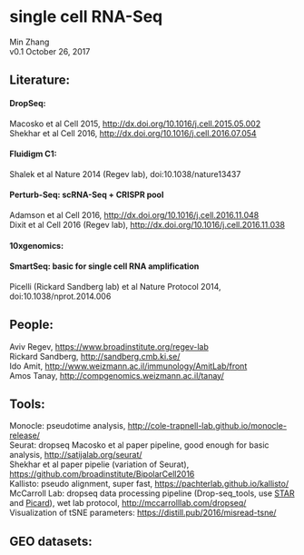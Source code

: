 # single cell RNA-Seq

Min Zhang  
v0.1 
October 26, 2017

## Literature:

#### DropSeq:
Macosko et al Cell 2015, http://dx.doi.org/10.1016/j.cell.2015.05.002   
Shekhar et al Cell 2016, http://dx.doi.org/10.1016/j.cell.2016.07.054   

#### Fluidigm C1:
Shalek et al Nature 2014 (Regev lab),  doi:10.1038/nature13437   

#### Perturb-Seq: scRNA-Seq + CRISPR pool
Adamson et al Cell 2016, http://dx.doi.org/10.1016/j.cell.2016.11.048  
Dixit et al Cell 2016 (Regev lab), http://dx.doi.org/10.1016/j.cell.2016.11.038  

#### 10xgenomics: 


#### SmartSeq: basic for single cell RNA amplification
Picelli (Rickard Sandberg lab) et al Nature Protocol 2014, doi:10.1038/nprot.2014.006  

## People:
Aviv Regev, https://www.broadinstitute.org/regev-lab  
Rickard Sandberg, http://sandberg.cmb.ki.se/  
Ido Amit, http://www.weizmann.ac.il/immunology/AmitLab/front  
Amos Tanay, http://compgenomics.weizmann.ac.il/tanay/  

## Tools:
Monocle: pseudotime analysis, http://cole-trapnell-lab.github.io/monocle-release/  
Seurat: dropseq Macosko et al paper pipeline, good enough for basic analysis, http://satijalab.org/seurat/  
Shekhar et al paper pipelie (variation of Seurat), https://github.com/broadinstitute/BipolarCell2016  
Kallisto: pseudo alignment, super fast, https://pachterlab.github.io/kallisto/  
McCarroll Lab: dropseq data processing pipeline (Drop-seq_tools, use [STAR](https://github.com/alexdobin/STAR) and [Picard](http://broadinstitute.github.io/picard/)), wet lab protocol, http://mccarrolllab.com/dropseq/  
Visualization of tSNE parameters: https://distill.pub/2016/misread-tsne/

## GEO datasets:
